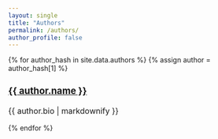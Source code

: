 ```yaml
---
layout: single
title: "Authors"
permalink: /authors/
author_profile: false
---
```


{% for author_hash in site.data.authors %}
{% assign author = author_hash[1] %}
<div style="font-size: medium;">
    <h3><a href="{{ author.permalink }}">{{ author.name }}</a></h3>
    <p>{{ author.bio | markdownify }}</p>
</div>
{% endfor %}